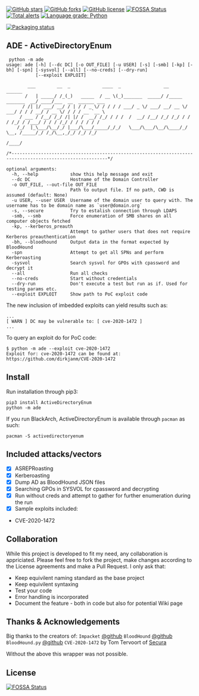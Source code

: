 [![GitHub stars](https://img.shields.io/github/stars/CasperGN/ActiveDirectoryEnumeration)](https://github.com/CasperGN/ActiveDirectoryEnumeration/stargazers) [![GitHub forks](https://img.shields.io/github/forks/CasperGN/ActiveDirectoryEnumeration)](https://github.com/CasperGN/ActiveDirectoryEnumeration/network) [![GitHub license](https://img.shields.io/github/license/CasperGN/ActiveDirectoryEnumeration)](https://github.com/CasperGN/ActiveDirectoryEnumeration/blob/master/LICENSE) [![FOSSA Status](https://app.fossa.com/api/projects/git%2Bgithub.com%2FCasperGN%2FActiveDirectoryEnumeration.svg?type=shield)](https://app.fossa.com/projects/git%2Bgithub.com%2FCasperGN%2FActiveDirectoryEnumeration?ref=badge_shield) [![Total alerts](https://img.shields.io/lgtm/alerts/g/CasperGN/ActiveDirectoryEnumeration.svg?logo=lgtm&logoWidth=18)](https://lgtm.com/projects/g/CasperGN/ActiveDirectoryEnumeration/alerts/) [![Language grade: Python](https://img.shields.io/lgtm/grade/python/g/CasperGN/ActiveDirectoryEnumeration.svg?logo=lgtm&logoWidth=18)](https://lgtm.com/projects/g/CasperGN/ActiveDirectoryEnumeration/context:python)
  
[![Packaging status](https://repology.org/badge/vertical-allrepos/activedirectoryenum.svg)](https://repology.org/project/activedirectoryenum/versions)  

## ADE - ActiveDirectoryEnum
```
 python -m ade
usage: ade [-h] [--dc DC] [-o OUT_FILE] [-u USER] [-s] [-smb] [-kp] [-bh] [-spn] [-sysvol] [--all] [--no-creds] [--dry-run]
           [--exploit EXPLOIT]

        ___        __  _            ____  _                __                   ______                    
       /   | _____/ /_(_)   _____  / __ \(_)_______  _____/ /_____  _______  __/ ____/___  __  ______ ___ 
      / /| |/ ___/ __/ / | / / _ \/ / / / / ___/ _ \/ ___/ __/ __ \/ ___/ / / / __/ / __ \/ / / / __ `__ \
     / ___ / /__/ /_/ /| |/ /  __/ /_/ / / /  /  __/ /__/ /_/ /_/ / /  / /_/ / /___/ / / / /_/ / / / / / /
    /_/  |_\___/\__/_/ |___/\___/_____/_/_/   \___/\___/\__/\____/_/   \__, /_____/_/ /_/\__,_/_/ /_/ /_/ 
                                                                      /____/                             

/*----------------------------------------------------------------------------------------------------------*/

optional arguments:
  -h, --help            show this help message and exit
  --dc DC               Hostname of the Domain Controller
  -o OUT_FILE, --out-file OUT_FILE
                        Path to output file. If no path, CWD is assumed (default: None)
  -u USER, --user USER  Username of the domain user to query with. The username has to be domain name as `user@domain.org`
  -s, --secure          Try to estalish connection through LDAPS
  -smb, --smb           Force enumeration of SMB shares on all computer objects fetched
  -kp, --kerberos_preauth
                        Attempt to gather users that does not require Kerberos preauthentication
  -bh, --bloodhound     Output data in the format expected by BloodHound
  -spn                  Attempt to get all SPNs and perform Kerberoasting
  -sysvol               Search sysvol for GPOs with cpassword and decrypt it
  --all                 Run all checks
  --no-creds            Start without credentials
  --dry-run             Don't execute a test but run as if. Used for testing params etc.
  --exploit EXPLOIT     Show path to PoC exploit code

```

The new inclusion of imbedded exploits can yield results such as:
```
...
[ WARN ] DC may be vulnerable to: [ cve-2020-1472 ]
...
```

To query an exploit do for PoC code:
```
$ python -m ade --exploit cve-2020-1472
Exploit for: cve-2020-1472 can be found at: https://github.com/dirkjanm/CVE-2020-1472
```

## Install

Run installation through pip3:
```
pip3 install ActiveDirectoryEnum
python -m ade
```
  
If you run BlackArch, ActiveDirectoryEnum is available through `pacman` as such:  
```
pacman -S activedirectoryenum
```  

## Included attacks/vectors

- [X] ASREPRoasting
- [X] Kerberoasting
- [X] Dump AD as BloodHound JSON files 
- [X] Searching GPOs in SYSVOL for cpassword and decrypting  
- [X] Run without creds and attempt to gather for further enumeration during the run
- [X] Sample exploits included:
 - CVE-2020-1472

## Collaboration

While this project is developed to fit my need, any collaboration is appriciated. Please feel free to fork the project, make changes according to the License agreements and make a Pull Request.
I only ask that:
- Keep equivilent naming standard as the base project
- Keep equivilent syntaxing
- Test your code
- Error handling is incorporated
- Document the feature - both in code but also for potential Wiki page

## Thanks & Acknowledgements

Big thanks to the creators of:
`Impacket` [@github](https://github.com/SecureAuthCorp/impacket)
`BloodHound` [@github](https://github.com/BloodHoundAD/BloodHound)
`BloodHound.py` [@github](https://github.com/fox-it/BloodHound.py)
`CVE-2020-1472` by Tom Tervoort of [Secura](https://github.com/SecuraBV/CVE-2020-1472)

Without the above this wrapper was not possible.


## License
[![FOSSA Status](https://app.fossa.com/api/projects/git%2Bgithub.com%2FCasperGN%2FActiveDirectoryEnumeration.svg?type=large)](https://app.fossa.com/projects/git%2Bgithub.com%2FCasperGN%2FActiveDirectoryEnumeration?ref=badge_large)